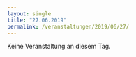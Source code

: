 ```yaml
---
layout: single
title: "27.06.2019"
permalink: /veranstaltungen/2019/06/27/
---
```


Keine Veranstaltung an diesem Tag.
